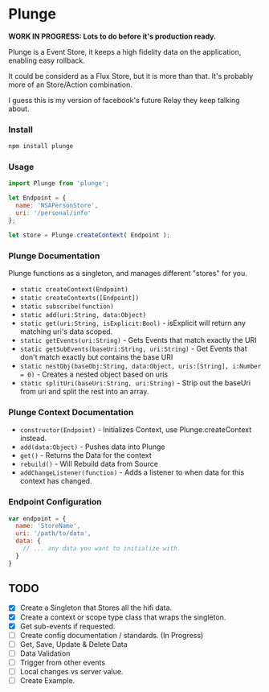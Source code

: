 # Plunge

**WORK IN PROGRESS: Lots to do before it's production ready.**

Plunge is a Event Store, it keeps a high fidelity data on the application, enabling easy rollback.

It could be considerd as a Flux Store, but it is more than that.
It's probably more of an Store/Action combination.

I guess this is my version of facebook's future Relay they keep talking about.

### Install
```bash
npm install plunge
```

### Usage
```javascript
import Plunge from 'plunge';

let Endpoint = {
  name: 'NSAPersonStore',
  uri: '/personal/info'
};

let store = Plunge.createContext( Endpoint );
```


### Plunge Documentation
Plunge functions as a singleton, and manages different "stores" for you.
 - ``static createContext(Endpoint)``
 - ``static createContexts([Endpoint])``
 - ``static subscribe(function)``
 - ``static add(uri:String, data:Object)``
 - ``static get(uri:String, isExplicit:Bool)`` - isExplicit will return any matching uri's data scoped.
 - ``static getEvents(uri:String)`` - Gets Events that match exactly the URI
 - ``static getSubEvents(baseUri:String, uri:String)`` - Get Events that don't match exactly but contains the base URI
 - ``static nestObj(baseObj:String, data:Object, uris:[String], i:Number = 0)`` - Creates a nested object based on uris
 - ``static splitUri(baseUri:String, uri:String)`` - Strip out the baseUri from uri and split the rest into an array.

### Plunge Context Documentation
 - ``constructor(Endpoint)`` - Initializes Context, use Plunge.createContext instead.
 - ``add(data:Object)`` - Pushes data into Plunge
 - ``get()`` - Returns the Data for the context
 - ``rebuild()`` - Will Rebuild data from Source
 - ``addChangeListener(function)`` - Adds a listener to when data for this context has changed.

### Endpoint Configuration
```javascript
var endpoint = {
  name: 'StoreName',
  uri: '/path/to/data',
  data: {
    // ... any data you want to initialize with.
  }
}
```

## TODO
- [x] Create a Singleton that Stores all the hifi data.
- [x] Create a context or scope type class that wraps the singleton.
- [x] Get sub-events if requested.
- [ ] Create config documentation / standards. (In Progress)
- [ ] Get, Save, Update & Delete Data
- [ ] Data Validation
- [ ] Trigger from other events
- [ ] Local changes vs server value.
- [ ] Create Example.
